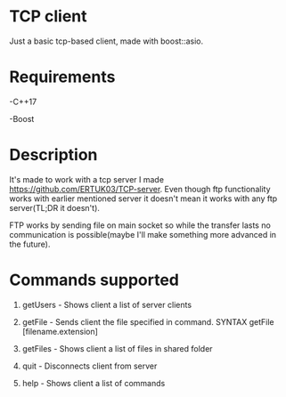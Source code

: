 # TCP client
Just a basic tcp-based client, made with boost::asio.

# Requirements
-C++17

-Boost

# Description
It's made to work with a tcp server I made https://github.com/ERTUK03/TCP-server. Even though ftp functionality works with earlier mentioned server it doesn't mean
it works with any ftp server(TL;DR it doesn't).

FTP works by sending file on main socket so while the transfer lasts no communication is possible(maybe I'll make something more advanced in the future).

# Commands supported
1. getUsers - Shows client a list of server clients

2. getFile -  Sends client the file specified in command. SYNTAX getFile [filename.extension]

3. getFiles - Shows client a list of files in shared folder

4. quit - Disconnects client from server

5. help - Shows client a list of commands
